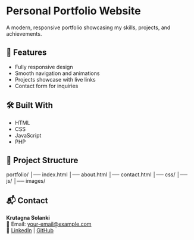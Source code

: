 # Personal Portfolio Website

A modern, responsive portfolio showcasing my skills, projects, and achievements.

## 🚀 Features
- Fully responsive design
- Smooth navigation and animations
- Projects showcase with live links
- Contact form for inquiries

## 🛠️ Built With
- HTML
- CSS
- JavaScript
- PHP

## 📂 Project Structure
portfolio/
│── index.html
│── about.html
│── contact.html
│── css/
│── js/
│── images/


## 📬 Contact
**Krutagna Solanki**  
📧 Email: your-email@example.com  
🔗 [LinkedIn](https://linkedin.com/in/yourprofile) | [GitHub](https://github.com/yourusername)
